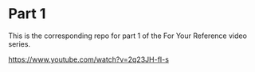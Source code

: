 # Part 1
This is the corresponding repo for part 1 of the For Your Reference video series.

https://www.youtube.com/watch?v=2q23JH-fI-s
